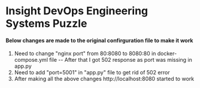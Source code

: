 # Insight DevOps Engineering Systems Puzzle

#### Below changes are made to the original confirguration file to make it work ###

1) Need to change "nginx port" from 80:8080 to 8080:80 in docker-compose.yml file -- After that I got 502 response as port was missing in app.py
2) Need to add "port=5001" in "app.py" file to get rid of 502 error
3) After making all the above changes http://localhost:8080 started to work
